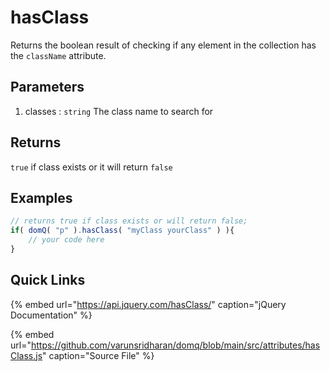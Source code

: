 # hasClass

Returns the boolean result of checking if any element in the collection has the `className` attribute.

## Parameters

1. classes : `string` The class name to search for

## Returns

`true` if class exists or it will return `false`

## Examples

```javascript
// returns true if class exists or will return false;
if( domQ( "p" ).hasClass( "myClass yourClass" ) ){
    // your code here
}
```

## Quick Links

{% embed url="https://api.jquery.com/hasClass/" caption="jQuery Documentation" %}

{% embed url="https://github.com/varunsridharan/domq/blob/main/src/attributes/hasClass.js" caption="Source File" %}



